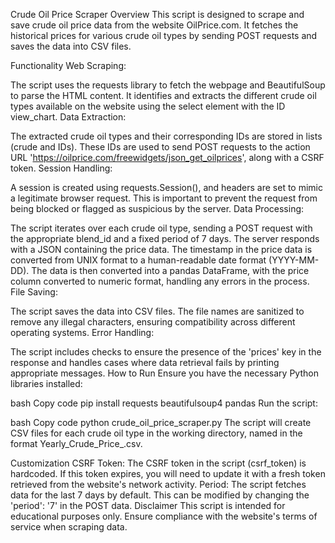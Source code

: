 Crude Oil Price Scraper
Overview
This script is designed to scrape and save crude oil price data from the website OilPrice.com. It fetches the historical prices for various crude oil types by sending POST requests and saves the data into CSV files.

Functionality
Web Scraping:

The script uses the requests library to fetch the webpage and BeautifulSoup to parse the HTML content. It identifies and extracts the different crude oil types available on the website using the select element with the ID view_chart.
Data Extraction:

The extracted crude oil types and their corresponding IDs are stored in lists (crude and IDs). These IDs are used to send POST requests to the action URL 'https://oilprice.com/freewidgets/json_get_oilprices', along with a CSRF token.
Session Handling:

A session is created using requests.Session(), and headers are set to mimic a legitimate browser request. This is important to prevent the request from being blocked or flagged as suspicious by the server.
Data Processing:

The script iterates over each crude oil type, sending a POST request with the appropriate blend_id and a fixed period of 7 days. The server responds with a JSON containing the price data.
The timestamp in the price data is converted from UNIX format to a human-readable date format (YYYY-MM-DD).
The data is then converted into a pandas DataFrame, with the price column converted to numeric format, handling any errors in the process.
File Saving:

The script saves the data into CSV files. The file names are sanitized to remove any illegal characters, ensuring compatibility across different operating systems.
Error Handling:

The script includes checks to ensure the presence of the 'prices' key in the response and handles cases where data retrieval fails by printing appropriate messages.
How to Run
Ensure you have the necessary Python libraries installed:

bash
Copy code
pip install requests beautifulsoup4 pandas
Run the script:

bash
Copy code
python crude_oil_price_scraper.py
The script will create CSV files for each crude oil type in the working directory, named in the format Yearly_Crude_Price_<CrudeName>.csv.

Customization
CSRF Token: The CSRF token in the script (csrf_token) is hardcoded. If this token expires, you will need to update it with a fresh token retrieved from the website's network activity.
Period: The script fetches data for the last 7 days by default. This can be modified by changing the 'period': '7' in the POST data.
Disclaimer
This script is intended for educational purposes only. Ensure compliance with the website's terms of service when scraping data.

